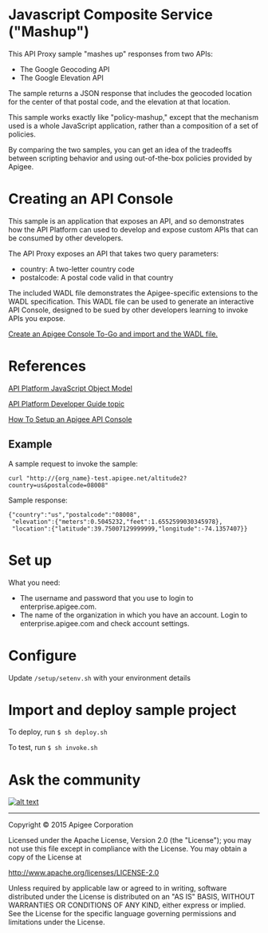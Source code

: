 # Javascript Composite Service ("Mashup")

This API Proxy sample "mashes up" responses from two APIs:

* The Google Geocoding API
* The Google Elevation API

The sample returns a JSON response that includes the geocoded location for the center
of that postal code, and the elevation at that location.

This sample works exactly like "policy-mashup," except that the mechanism used is
a whole JavaScript application, rather than a composition of a set of policies.

By comparing the two samples, you can get an idea of the tradeoffs between scripting 
behavior and using out-of-the-box policies provided by Apigee.

# Creating an API Console

This sample is an application that exposes an API, and so demonstrates how
the API Platform can used to develop and expose custom APIs that can
be consumed by other developers.

The API Proxy exposes an API that takes two query parameters:

* country: A two-letter country code
* postalcode: A postal code valid in that country

The included WADL file demonstrates the Apigee-specific extensions to the WADL
specification. This WADL file can be used to generate an interactive API 
Console, designed to be sued by other developers learning to invoke 
APIs you expose.

[Create an Apigee Console To-Go and import and the WADL file.](http://apigee.com/togo)

# References

[API Platform JavaScript Object Model](http://apigee.com/docs/enterprise/content/apigee-javascript-object-model)

[API Platform Developer Guide topic](http://apigee.com/docs/enterprise/content/building-composite-service-2-javascript-app)

[How To Setup an Apigee API Console](http://apigee.com/docs/enterprise/content/set-apigee-api-console)

## Example

A sample request to invoke the sample:

    curl "http://{org_name}-test.apigee.net/altitude2?country=us&postalcode=08008"

Sample response:

    {"country":"us","postalcode":"08008",
     "elevation":{"meters":0.5045232,"feet":1.6552599030345978},
     "location":{"latitude":39.75007129999999,"longitude":-74.1357407}}

# Set up

What you need:

* The username and password that you use to login to enterprise.apigee.com.
* The name of the organization in which you have an account. Login to 
enterprise.apigee.com and check account settings.

# Configure 

Update `/setup/setenv.sh` with your environment details

# Import and deploy sample project

To deploy, run `$ sh deploy.sh`

To test, run `$ sh invoke.sh`

# Ask the community

[![alt text](../images/apigee-community.png "Apigee Community is a great place to ask questions and find answers about developing API proxies. ")](https://community.apigee.com?via=github)

---

Copyright © 2015 Apigee Corporation

Licensed under the Apache License, Version 2.0 (the "License"); you may not use
this file except in compliance with the License. You may obtain a copy
of the License at

http://www.apache.org/licenses/LICENSE-2.0

Unless required by applicable law or agreed to in writing, software
distributed under the License is distributed on an "AS IS" BASIS,
WITHOUT WARRANTIES OR CONDITIONS OF ANY KIND, either express or implied.
See the License for the specific language governing permissions and
limitations under the License.